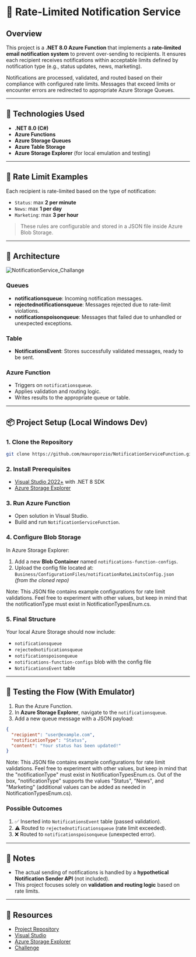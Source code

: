 # 📧 Rate-Limited Notification Service

## Overview

This project is a **.NET 8.0 Azure Function** that implements a **rate-limited email notification system** to prevent over-sending to recipients. It ensures each recipient receives notifications within acceptable limits defined by notification type (e.g., status updates, news, marketing).

Notifications are processed, validated, and routed based on their compliance with configured rate limits. Messages that exceed limits or encounter errors are redirected to appropriate Azure Storage Queues.

---

## 🔧 Technologies Used

- **.NET 8.0 (C#)**
- **Azure Functions**
- **Azure Storage Queues**
- **Azure Table Storage**
- **Azure Storage Explorer** (for local emulation and testing)

---

## 🚦 Rate Limit Examples

Each recipient is rate-limited based on the type of notification:

- `Status`: max **2 per minute**
- `News`: max **1 per day**
- `Marketing`: max **3 per hour**

> These rules are configurable and stored in a JSON file inside Azure Blob Storage.

---

## 📂 Architecture

![NotificationService_Challange](https://github.com/user-attachments/assets/dc76648e-944c-48ce-8766-1fec22e093cf)

### Queues

- **notificationsqueue**: Incoming notification messages.
- **rejectednotificationsqueue**: Messages rejected due to rate-limit violations.
- **notificationspoisonqueue**: Messages that failed due to unhandled or unexpected exceptions.

### Table

- **NotificationsEvent**: Stores successfully validated messages, ready to be sent.

### Azure Function

- Triggers on `notificationsqueue`.
- Applies validation and routing logic.
- Writes results to the appropriate queue or table.

---

## 📦 Project Setup (Local Windows Dev)

### 1. Clone the Repository

```bash
git clone https://github.com/mauroporzio/NotificationServiceFunction.git
```

### 2. Install Prerequisites

- [Visual Studio 2022+](https://visualstudio.microsoft.com) with .NET 8 SDK
- [Azure Storage Explorer](https://azure.microsoft.com/es-es/products/storage/storage-explorer)

### 3. Run Azure Function

- Open solution in Visual Studio.
- Build and run `NotificationServiceFunction`.

### 4. Configure Blob Storage

In Azure Storage Explorer:

1. Add a new **Blob Container** named `notifications-function-configs`.
2. Upload the config file located at:  
   `Business/ConfigurationFiles/notificationRateLimitsConfig.json`  
   *(from the cloned repo)*

Note: This JSON file contains example configurations for rate limit validations. Feel free to experiment with other values, but keep in mind that the notificationType must exist in NotificationTypesEnum.cs.

### 5. Final Structure

Your local Azure Storage should now include:

- `notificationsqueue`
- `rejectednotificationsqueue`
- `notificationspoisonqueue`
- `notifications-function-configs` blob with the config file
- `NotificationsEvent` table

---

## 🧪 Testing the Flow (With Emulator)

1. Run the Azure Function.
2. In **Azure Storage Explorer**, navigate to the `notificationsqueue`.
3. Add a new queue message with a JSON payload:

```json
{
  "recipient": "user@example.com",
  "notificationType": "Status",
  "content": "Your status has been updated!"
}
```
Note: This JSON file contains example configurations for rate limit validations. Feel free to experiment with other values, but keep in mind that the "notificationType" must exist in NotificationTypesEnum.cs. Out of the box, "notificationType" supports the values "Status", "News", and "Marketing" (additional values can be added as needed in NotificationTypesEnum.cs).

### Possible Outcomes

1. ✅ Inserted into `NotificationsEvent` table (passed validation).
2. ⚠️ Routed to `rejectednotificationsqueue` (rate limit exceeded).
3. ❌ Routed to `notificationspoisonqueue` (unexpected error).

---

## 🧠 Notes

- The actual sending of notifications is handled by a **hypothetical Notification Sender API** (not included).
- This project focuses solely on **validation and routing logic** based on rate limits.

---

## 📎 Resources

- [Project Repository](https://github.com/mauroporzio/NotificationServiceFunction)
- [Visual Studio](https://visualstudio.microsoft.com)
- [Azure Storage Explorer](https://azure.microsoft.com/es-es/products/storage/storage-explorer)
- [Challenge](https://github.com/mauroporzio/NotificationServiceFunction/blob/master/Challenge.pdf)
